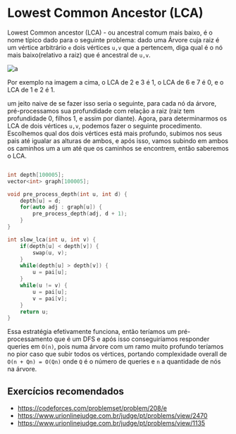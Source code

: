 # Lowest Common Ancestor (LCA)

Lowest Common ancestor (LCA) - ou ancestral comum mais baixo, é o nome típico dado para o seguinte problema: dado uma Árvore cuja raiz é um vértice arbitrário `e` dois vértices `u,v` que a pertencem, diga qual é o nó mais baixo(relativo a raiz) que é ancestral de `u,v`. 

![a](https://i.imgur.com/OuGPlXf.png "a")

Por exemplo na imagem a cima, o LCA de 2 e 3 é 1, o LCA de 6 e 7 é 0, e o LCA de 1 e 2 é 1.

um jeito naive de se fazer isso seria o seguinte, para cada nó da árvore, pré-processamos sua profundidade com relação a raiz (raiz tem profundidade 0, filhos 1, e assim por diante). Agora, para determinarmos os LCA de dois vértices `u,v`, podemos fazer o seguinte procedimento. Escolhemos qual dos dois vértices está mais profundo, subimos nos seus pais até igualar as alturas de ambos, e após isso, vamos subindo em ambos os caminhos um a um até que os caminhos se encontrem, então saberemos o LCA.

```cpp

int depth[100005];
vector<int> graph[100005];

void pre_process_depth(int u, int d) {
	depth[u] = d;
	for(auto adj : graph[u]) {
		pre_process_depth(adj, d + 1);
	}
}

int slow_lca(int u, int v) {
	if(depth[u] < depth[v]) {
		swap(u, v);
	}
	while(depth[u] > depth[v]) {
		u = pai[u];
	}
	while(u != v) {
		u = pai[u];
		v = pai[v];
	}
	return u;
}

```
Essa estratégia efetivamente funciona, então teríamos um pré-processamento que é um DFS e após isso conseguiríamos responder queries em `O(n)`, pois numa árvore com um ramo muito profundo teríamos no pior caso que subir todos os vértices, portando complexidade overall de `O(n + Qn) = O(Qn)` onde `Q` é o número de queries e `n` a quantidade de nós na árvore.




## Exercícios recomendados
- https://codeforces.com/problemset/problem/208/e
- https://www.urionlinejudge.com.br/judge/pt/problems/view/2470
- https://www.urionlinejudge.com.br/judge/pt/problems/view/1135
